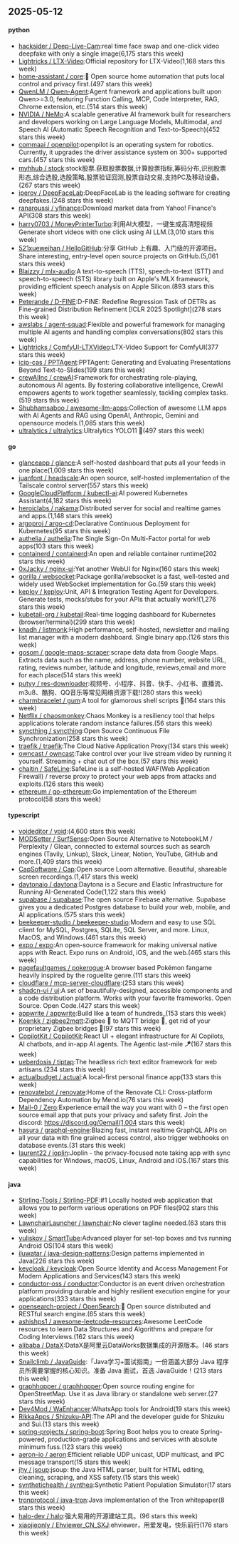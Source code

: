 ## 2025-05-12

#### python
* [hacksider / Deep-Live-Cam](https://github.com/hacksider/Deep-Live-Cam):real time face swap and one-click video deepfake with only a single image(6,175 stars this week)
* [Lightricks / LTX-Video](https://github.com/Lightricks/LTX-Video):Official repository for LTX-Video(1,168 stars this week)
* [home-assistant / core](https://github.com/home-assistant/core):🏡 Open source home automation that puts local control and privacy first.(497 stars this week)
* [QwenLM / Qwen-Agent](https://github.com/QwenLM/Qwen-Agent):Agent framework and applications built upon Qwen>=3.0, featuring Function Calling, MCP, Code Interpreter, RAG, Chrome extension, etc.(514 stars this week)
* [NVIDIA / NeMo](https://github.com/NVIDIA/NeMo):A scalable generative AI framework built for researchers and developers working on Large Language Models, Multimodal, and Speech AI (Automatic Speech Recognition and Text-to-Speech)(452 stars this week)
* [commaai / openpilot](https://github.com/commaai/openpilot):openpilot is an operating system for robotics. Currently, it upgrades the driver assistance system on 300+ supported cars.(457 stars this week)
* [myhhub / stock](https://github.com/myhhub/stock):stock股票.获取股票数据,计算股票指标,筹码分布,识别股票形态,综合选股,选股策略,股票验证回测,股票自动交易,支持PC及移动设备。(267 stars this week)
* [iperov / DeepFaceLab](https://github.com/iperov/DeepFaceLab):DeepFaceLab is the leading software for creating deepfakes.(248 stars this week)
* [ranaroussi / yfinance](https://github.com/ranaroussi/yfinance):Download market data from Yahoo! Finance's API(308 stars this week)
* [harry0703 / MoneyPrinterTurbo](https://github.com/harry0703/MoneyPrinterTurbo):利用AI大模型，一键生成高清短视频 Generate short videos with one click using AI LLM.(3,010 stars this week)
* [521xueweihan / HelloGitHub](https://github.com/521xueweihan/HelloGitHub):分享 GitHub 上有趣、入门级的开源项目。Share interesting, entry-level open source projects on GitHub.(5,061 stars this week)
* [Blaizzy / mlx-audio](https://github.com/Blaizzy/mlx-audio):A text-to-speech (TTS), speech-to-text (STT) and speech-to-speech (STS) library built on Apple's MLX framework, providing efficient speech analysis on Apple Silicon.(893 stars this week)
* [Peterande / D-FINE](https://github.com/Peterande/D-FINE):D-FINE: Redefine Regression Task of DETRs as Fine-grained Distribution Refinement [ICLR 2025 Spotlight](278 stars this week)
* [awslabs / agent-squad](https://github.com/awslabs/agent-squad):Flexible and powerful framework for managing multiple AI agents and handling complex conversations(802 stars this week)
* [Lightricks / ComfyUI-LTXVideo](https://github.com/Lightricks/ComfyUI-LTXVideo):LTX-Video Support for ComfyUI(377 stars this week)
* [icip-cas / PPTAgent](https://github.com/icip-cas/PPTAgent):PPTAgent: Generating and Evaluating Presentations Beyond Text-to-Slides(199 stars this week)
* [crewAIInc / crewAI](https://github.com/crewAIInc/crewAI):Framework for orchestrating role-playing, autonomous AI agents. By fostering collaborative intelligence, CrewAI empowers agents to work together seamlessly, tackling complex tasks.(519 stars this week)
* [Shubhamsaboo / awesome-llm-apps](https://github.com/Shubhamsaboo/awesome-llm-apps):Collection of awesome LLM apps with AI Agents and RAG using OpenAI, Anthropic, Gemini and opensource models.(1,085 stars this week)
* [ultralytics / ultralytics](https://github.com/ultralytics/ultralytics):Ultralytics YOLO11 🚀(497 stars this week)

#### go
* [glanceapp / glance](https://github.com/glanceapp/glance):A self-hosted dashboard that puts all your feeds in one place(1,009 stars this week)
* [juanfont / headscale](https://github.com/juanfont/headscale):An open source, self-hosted implementation of the Tailscale control server(557 stars this week)
* [GoogleCloudPlatform / kubectl-ai](https://github.com/GoogleCloudPlatform/kubectl-ai):AI powered Kubernetes Assistant(4,182 stars this week)
* [heroiclabs / nakama](https://github.com/heroiclabs/nakama):Distributed server for social and realtime games and apps.(1,148 stars this week)
* [argoproj / argo-cd](https://github.com/argoproj/argo-cd):Declarative Continuous Deployment for Kubernetes(95 stars this week)
* [authelia / authelia](https://github.com/authelia/authelia):The Single Sign-On Multi-Factor portal for web apps(103 stars this week)
* [containerd / containerd](https://github.com/containerd/containerd):An open and reliable container runtime(202 stars this week)
* [0xJacky / nginx-ui](https://github.com/0xJacky/nginx-ui):Yet another WebUI for Nginx(160 stars this week)
* [gorilla / websocket](https://github.com/gorilla/websocket):Package gorilla/websocket is a fast, well-tested and widely used WebSocket implementation for Go.(59 stars this week)
* [keploy / keploy](https://github.com/keploy/keploy):Unit, API & Integration Testing Agent for Developers. Generate tests, mocks/stubs for your APIs that actually work!(1,276 stars this week)
* [kubetail-org / kubetail](https://github.com/kubetail-org/kubetail):Real-time logging dashboard for Kubernetes (browser/terminal)(299 stars this week)
* [knadh / listmonk](https://github.com/knadh/listmonk):High performance, self-hosted, newsletter and mailing list manager with a modern dashboard. Single binary app.(126 stars this week)
* [gosom / google-maps-scraper](https://github.com/gosom/google-maps-scraper):scrape data data from Google Maps. Extracts data such as the name, address, phone number, website URL, rating, reviews number, latitude and longitude, reviews,email and more for each place(514 stars this week)
* [putyy / res-downloader](https://github.com/putyy/res-downloader):视频号、小程序、抖音、快手、小红书、直播流、m3u8、酷狗、QQ音乐等常见网络资源下载!(280 stars this week)
* [charmbracelet / gum](https://github.com/charmbracelet/gum):A tool for glamorous shell scripts 🎀(164 stars this week)
* [Netflix / chaosmonkey](https://github.com/Netflix/chaosmonkey):Chaos Monkey is a resiliency tool that helps applications tolerate random instance failures.(56 stars this week)
* [syncthing / syncthing](https://github.com/syncthing/syncthing):Open Source Continuous File Synchronization(258 stars this week)
* [traefik / traefik](https://github.com/traefik/traefik):The Cloud Native Application Proxy(134 stars this week)
* [owncast / owncast](https://github.com/owncast/owncast):Take control over your live stream video by running it yourself. Streaming + chat out of the box.(57 stars this week)
* [chaitin / SafeLine](https://github.com/chaitin/SafeLine):SafeLine is a self-hosted WAF(Web Application Firewall) / reverse proxy to protect your web apps from attacks and exploits.(126 stars this week)
* [ethereum / go-ethereum](https://github.com/ethereum/go-ethereum):Go implementation of the Ethereum protocol(58 stars this week)

#### typescript
* [voideditor / void](https://github.com/voideditor/void):(4,600 stars this week)
* [MODSetter / SurfSense](https://github.com/MODSetter/SurfSense):Open Source Alternative to NotebookLM / Perplexity / Glean, connected to external sources such as search engines (Tavily, Linkup), Slack, Linear, Notion, YouTube, GitHub and more.(1,409 stars this week)
* [CapSoftware / Cap](https://github.com/CapSoftware/Cap):Open source Loom alternative. Beautiful, shareable screen recordings.(1,417 stars this week)
* [daytonaio / daytona](https://github.com/daytonaio/daytona):Daytona is a Secure and Elastic Infrastructure for Running AI-Generated Code(1,122 stars this week)
* [supabase / supabase](https://github.com/supabase/supabase):The open source Firebase alternative. Supabase gives you a dedicated Postgres database to build your web, mobile, and AI applications.(575 stars this week)
* [beekeeper-studio / beekeeper-studio](https://github.com/beekeeper-studio/beekeeper-studio):Modern and easy to use SQL client for MySQL, Postgres, SQLite, SQL Server, and more. Linux, MacOS, and Windows.(461 stars this week)
* [expo / expo](https://github.com/expo/expo):An open-source framework for making universal native apps with React. Expo runs on Android, iOS, and the web.(465 stars this week)
* [pagefaultgames / pokerogue](https://github.com/pagefaultgames/pokerogue):A browser based Pokémon fangame heavily inspired by the roguelite genre.(111 stars this week)
* [cloudflare / mcp-server-cloudflare](https://github.com/cloudflare/mcp-server-cloudflare):(253 stars this week)
* [shadcn-ui / ui](https://github.com/shadcn-ui/ui):A set of beautifully-designed, accessible components and a code distribution platform. Works with your favorite frameworks. Open Source. Open Code.(427 stars this week)
* [appwrite / appwrite](https://github.com/appwrite/appwrite):Build like a team of hundreds_(153 stars this week)
* [Koenkk / zigbee2mqtt](https://github.com/Koenkk/zigbee2mqtt):Zigbee 🐝 to MQTT bridge 🌉, get rid of your proprietary Zigbee bridges 🔨(97 stars this week)
* [CopilotKit / CopilotKit](https://github.com/CopilotKit/CopilotKit):React UI + elegant infrastructure for AI Copilots, AI chatbots, and in-app AI agents. The Agentic last-mile 🪁(167 stars this week)
* [ueberdosis / tiptap](https://github.com/ueberdosis/tiptap):The headless rich text editor framework for web artisans.(234 stars this week)
* [actualbudget / actual](https://github.com/actualbudget/actual):A local-first personal finance app(133 stars this week)
* [renovatebot / renovate](https://github.com/renovatebot/renovate):Home of the Renovate CLI: Cross-platform Dependency Automation by Mend.io(76 stars this week)
* [Mail-0 / Zero](https://github.com/Mail-0/Zero):Experience email the way you want with 0 – the first open source email app that puts your privacy and safety first. Join the discord: https://discord.gg/0email(1,004 stars this week)
* [hasura / graphql-engine](https://github.com/hasura/graphql-engine):Blazing fast, instant realtime GraphQL APIs on all your data with fine grained access control, also trigger webhooks on database events.(31 stars this week)
* [laurent22 / joplin](https://github.com/laurent22/joplin):Joplin - the privacy-focused note taking app with sync capabilities for Windows, macOS, Linux, Android and iOS.(167 stars this week)

#### java
* [Stirling-Tools / Stirling-PDF](https://github.com/Stirling-Tools/Stirling-PDF):#1 Locally hosted web application that allows you to perform various operations on PDF files(902 stars this week)
* [LawnchairLauncher / lawnchair](https://github.com/LawnchairLauncher/lawnchair):No clever tagline needed.(63 stars this week)
* [yuliskov / SmartTube](https://github.com/yuliskov/SmartTube):Advanced player for set-top boxes and tvs running Android OS(104 stars this week)
* [iluwatar / java-design-patterns](https://github.com/iluwatar/java-design-patterns):Design patterns implemented in Java(226 stars this week)
* [keycloak / keycloak](https://github.com/keycloak/keycloak):Open Source Identity and Access Management For Modern Applications and Services(143 stars this week)
* [conductor-oss / conductor](https://github.com/conductor-oss/conductor):Conductor is an event driven orchestration platform providing durable and highly resilient execution engine for your applications(333 stars this week)
* [opensearch-project / OpenSearch](https://github.com/opensearch-project/OpenSearch):🔎 Open source distributed and RESTful search engine.(65 stars this week)
* [ashishps1 / awesome-leetcode-resources](https://github.com/ashishps1/awesome-leetcode-resources):Awesome LeetCode resources to learn Data Structures and Algorithms and prepare for Coding Interviews.(162 stars this week)
* [alibaba / DataX](https://github.com/alibaba/DataX):DataX是阿里云DataWorks数据集成的开源版本。(46 stars this week)
* [Snailclimb / JavaGuide](https://github.com/Snailclimb/JavaGuide):「Java学习+面试指南」一份涵盖大部分 Java 程序员所需要掌握的核心知识。准备 Java 面试，首选 JavaGuide！(213 stars this week)
* [graphhopper / graphhopper](https://github.com/graphhopper/graphhopper):Open source routing engine for OpenStreetMap. Use it as Java library or standalone web server.(27 stars this week)
* [Dev4Mod / WaEnhancer](https://github.com/Dev4Mod/WaEnhancer):WhatsApp tools for Android(19 stars this week)
* [RikkaApps / Shizuku-API](https://github.com/RikkaApps/Shizuku-API):The API and the developer guide for Shizuku and Sui.(13 stars this week)
* [spring-projects / spring-boot](https://github.com/spring-projects/spring-boot):Spring Boot helps you to create Spring-powered, production-grade applications and services with absolute minimum fuss.(123 stars this week)
* [aeron-io / aeron](https://github.com/aeron-io/aeron):Efficient reliable UDP unicast, UDP multicast, and IPC message transport(15 stars this week)
* [jhy / jsoup](https://github.com/jhy/jsoup):jsoup: the Java HTML parser, built for HTML editing, cleaning, scraping, and XSS safety.(15 stars this week)
* [synthetichealth / synthea](https://github.com/synthetichealth/synthea):Synthetic Patient Population Simulator(17 stars this week)
* [tronprotocol / java-tron](https://github.com/tronprotocol/java-tron):Java implementation of the Tron whitepaper(8 stars this week)
* [halo-dev / halo](https://github.com/halo-dev/halo):强大易用的开源建站工具。(96 stars this week)
* [xiaojieonly / Ehviewer_CN_SXJ](https://github.com/xiaojieonly/Ehviewer_CN_SXJ):ehviewer，用爱发电，快乐前行(176 stars this week)
